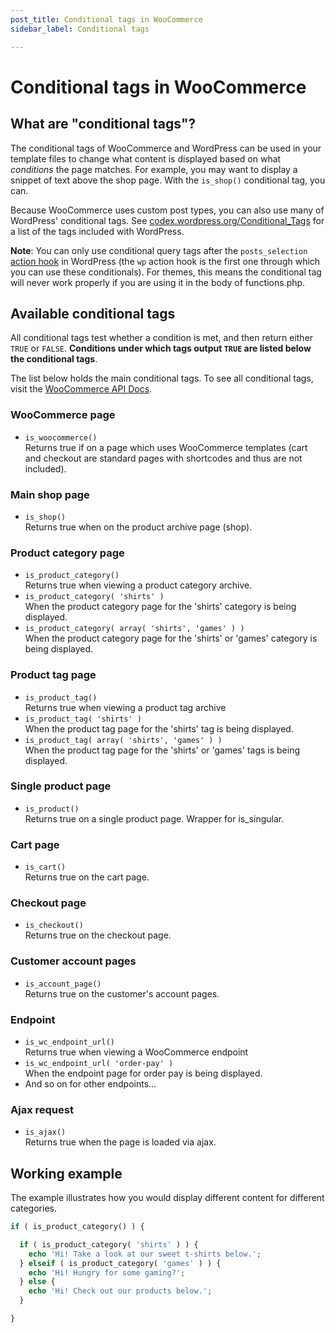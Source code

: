 ```yaml
---
post_title: Conditional tags in WooCommerce
sidebar_label: Conditional tags

---
```


# Conditional tags in WooCommerce

## What are "conditional tags"?

The conditional tags of WooCommerce and WordPress can be used in your template files to change what content is displayed based on what *conditions* the page matches. For example, you may want to display a snippet of text above the shop page. With the `is_shop()` conditional tag, you can.

Because WooCommerce uses custom post types, you can also use many of WordPress' conditional tags. See [codex.wordpress.org/Conditional_Tags](https://codex.wordpress.org/Conditional_Tags) for a list of the tags included with WordPress.

**Note**: You can only use conditional query tags after the `posts_selection` [action hook](https://codex.wordpress.org/Plugin_API/Action_Reference#Actions_Run_During_a_Typical_Request) in WordPress (the `wp` action hook is the first one through which you can use these conditionals). For themes, this means the conditional tag will never work properly if you are using it in the body of functions.php.

## Available conditional tags

All conditional tags test whether a condition is met, and then return either `TRUE` or `FALSE`. **Conditions under which tags output `TRUE` are listed below the conditional tags**.

The list below holds the main conditional tags. To see all conditional tags, visit the [WooCommerce API Docs](https://woocommerce.com/wc-apidocs/).

### WooCommerce page

- `is_woocommerce()`  
  Returns true if on a page which uses WooCommerce templates (cart and checkout are standard pages with shortcodes and thus are not included).

### Main shop page

- `is_shop()`  
  Returns true when on the product archive page (shop).

### Product category page

- `is_product_category()`  
  Returns true when viewing a product category archive.
- `is_product_category( 'shirts' )`  
  When the product category page for the 'shirts' category is being displayed.
- `is_product_category( array( 'shirts', 'games' ) )`  
  When the product category page for the 'shirts' or 'games' category is being displayed.

### Product tag page

- `is_product_tag()`  
  Returns true when viewing a product tag archive
- `is_product_tag( 'shirts' )`  
  When the product tag page for the 'shirts' tag is being displayed.
- `is_product_tag( array( 'shirts', 'games' ) )`  
  When the product tag page for the 'shirts' or 'games' tags is being displayed.

### Single product page

- `is_product()`  
  Returns true on a single product page. Wrapper for is_singular.

### Cart page

- `is_cart()`  
  Returns true on the cart page.

### Checkout page

- `is_checkout()`  
  Returns true on the checkout page.

### Customer account pages

- `is_account_page()`  
  Returns true on the customer's account pages.

### Endpoint

- `is_wc_endpoint_url()`  
  Returns true when viewing a WooCommerce endpoint
- `is_wc_endpoint_url( 'order-pay' )`  
  When the endpoint page for order pay is being displayed.
- And so on for other endpoints...

### Ajax request

- `is_ajax()`  
  Returns true when the page is loaded via ajax.

## Working example

The example illustrates how you would display different content for different categories.

```php
if ( is_product_category() ) {

  if ( is_product_category( 'shirts' ) ) {
    echo 'Hi! Take a look at our sweet t-shirts below.';
  } elseif ( is_product_category( 'games' ) ) {
    echo 'Hi! Hungry for some gaming?';
  } else {
    echo 'Hi! Check out our products below.';
  }

}
```
